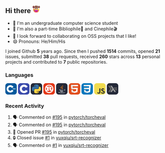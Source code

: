 ## Hi there <picture><img src="./assets/cowboy.png" alt="Cowboy Hat Face" width="25" height="25" /></picture>

- 📖 I'm an undergraduate computer science student
- 🔭 I'm also a part-time Bibliophile📕 and Cinephile🎬
- 👯 I look forward to collaborating on OSS projects that I like!
- 😄 Pronouns: He/Him/His

I joined Github **5** years ago. Since then I pushed **1514** commits, opened **21** issues, submitted **38** pull requests, received **260** stars across **13** personal projects and contributed to **7** public repositories.

### Languages

<p float="left">
<picture><img src="./assets/cpp.svg" alt="cpp" width="36" /></picture>
<picture><img src="./assets/c.svg" alt="c" width="36" /></picture>
<picture><img src="./assets/py.svg" alt="python" width="36" /></picture>
<picture><img src="./assets/rust.svg" alt="rust" width="36" /></picture>
<picture><img src="./assets/java.svg" alt="java" width="36" /></picture>
<picture><img src="./assets/html.svg" alt="html" width="36" /></picture>
<picture><img src="./assets/css.svg" alt="css" width="36" /></picture>
<picture><img src="./assets/js.svg" alt="js" width="36" /></picture>
<picture><img src="./assets/haskell.svg" alt="haskell" width="36" /></picture>
</p>

### Recent Activity

<!--START_SECTION:activity-->
1. 🗣 Commented on [#195](https://github.com/pytorch/torcheval/pull/195#issuecomment-2101846711) in [pytorch/torcheval](https://github.com/pytorch/torcheval)
2. 🗣 Commented on [#195](https://github.com/pytorch/torcheval/pull/195#issuecomment-2099593875) in [pytorch/torcheval](https://github.com/pytorch/torcheval)
3. 💪 Opened PR [#195](https://github.com/pytorch/torcheval/pull/195) in [pytorch/torcheval](https://github.com/pytorch/torcheval)
4. 🔒 Closed issue [#1](https://github.com/yuxqiu/srt-recognizer/issues/1) in [yuxqiu/srt-recognizer](https://github.com/yuxqiu/srt-recognizer)
5. 🗣 Commented on [#1](https://github.com/yuxqiu/srt-recognizer/issues/1#issuecomment-2030524770) in [yuxqiu/srt-recognizer](https://github.com/yuxqiu/srt-recognizer)
<!--END_SECTION:activity-->
